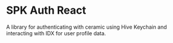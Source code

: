 # SPK Auth React

A library for authenticating with ceramic using Hive Keychain and interacting with IDX for user profile data.